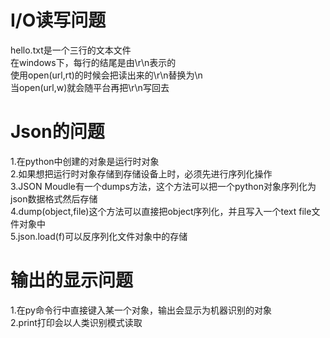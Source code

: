 # I/O读写问题
hello.txt是一个三行的文本文件  
在windows下，每行的结尾是由\r\n表示的  
使用open(url,rt)的时候会把读出来的\r\n替换为\n  
当open(url,w)就会随平台再把\r\n写回去  
# Json的问题  
1.在python中创建的对象是运行时对象  
2.如果想把运行时对象存储到存储设备上时，必须先进行序列化操作  
3.JSON Moudle有一个dumps方法，这个方法可以把一个python对象序列化为json数据格式然后存储   
4.dump(object,file)这个方法可以直接把object序列化，并且写入一个text file文件对象中  
5.json.load(f)可以反序列化文件对象中的存储  
# 输出的显示问题
1.在py命令行中直接键入某一个对象，输出会显示为机器识别的对象  
2.print打印会以人类识别模式读取
